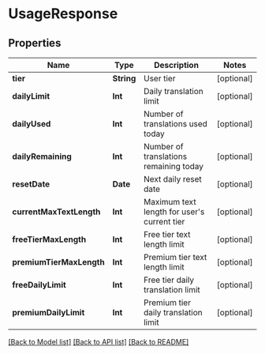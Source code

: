 # UsageResponse

## Properties
Name | Type | Description | Notes
------------ | ------------- | ------------- | -------------
**tier** | **String** | User tier | [optional]
**dailyLimit** | **Int** | Daily translation limit | [optional]
**dailyUsed** | **Int** | Number of translations used today | [optional]
**dailyRemaining** | **Int** | Number of translations remaining today | [optional]
**resetDate** | **Date** | Next daily reset date | [optional]
**currentMaxTextLength** | **Int** | Maximum text length for user&#39;s current tier | [optional]
**freeTierMaxLength** | **Int** | Free tier text length limit | [optional]
**premiumTierMaxLength** | **Int** | Premium tier text length limit | [optional]
**freeDailyLimit** | **Int** | Free tier daily translation limit | [optional]
**premiumDailyLimit** | **Int** | Premium tier daily translation limit | [optional]

[[Back to Model list]](../README.md#documentation-for-models) [[Back to API list]](../README.md#documentation-for-api-endpoints) [[Back to README]](../README.md)
